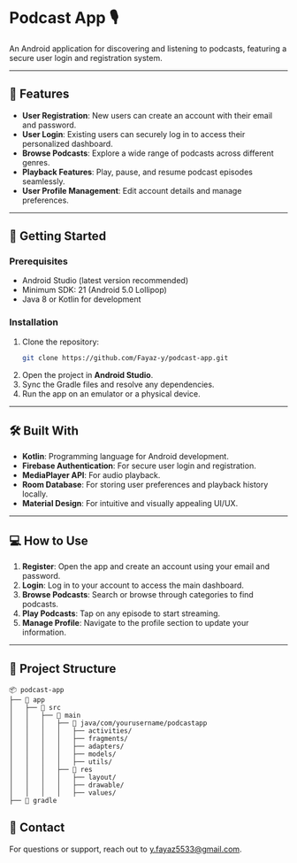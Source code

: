 
# Podcast App 🎙️

An Android application for discovering and listening to podcasts, featuring a secure user login and registration system.

---

## 📱 Features

- **User Registration**: New users can create an account with their email and password.
- **User Login**: Existing users can securely log in to access their personalized dashboard.
- **Browse Podcasts**: Explore a wide range of podcasts across different genres.
- **Playback Features**: Play, pause, and resume podcast episodes seamlessly.
- **User Profile Management**: Edit account details and manage preferences.

---

## 🚀 Getting Started

### Prerequisites
- Android Studio (latest version recommended)
- Minimum SDK: 21 (Android 5.0 Lollipop)
- Java 8 or Kotlin for development

### Installation
1. Clone the repository:
   ```bash
   git clone https://github.com/Fayaz-y/podcast-app.git
   ```
2. Open the project in **Android Studio**.
3. Sync the Gradle files and resolve any dependencies.
4. Run the app on an emulator or a physical device.

---

## 🛠️ Built With

- **Kotlin**: Programming language for Android development.
- **Firebase Authentication**: For secure user login and registration.
- **MediaPlayer API**: For audio playback.
- **Room Database**: For storing user preferences and playback history locally.
- **Material Design**: For intuitive and visually appealing UI/UX.

---

## 💻 How to Use

1. **Register**: Open the app and create an account using your email and password.
2. **Login**: Log in to your account to access the main dashboard.
3. **Browse Podcasts**: Search or browse through categories to find podcasts.
4. **Play Podcasts**: Tap on any episode to start streaming.
5. **Manage Profile**: Navigate to the profile section to update your information.

---

## 📂 Project Structure

```
📦 podcast-app
├── 📂 app
│   ├── 📂 src
│   │   ├── 📂 main
│   │   │   ├── 📂 java/com/yourusername/podcastapp
│   │   │   │   ├── activities/
│   │   │   │   ├── fragments/
│   │   │   │   ├── adapters/
│   │   │   │   ├── models/
│   │   │   │   ├── utils/
│   │   │   ├── 📂 res
│   │   │   │   ├── layout/
│   │   │   │   ├── drawable/
│   │   │   │   ├── values/
├── 📂 gradle
```



## 📧 Contact

For questions or support, reach out to [y.fayaz5533@gmail.com](mailto:y.fayaz5533@gmail.com).
